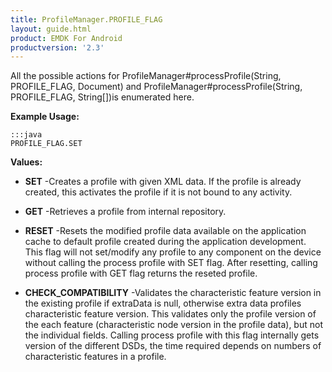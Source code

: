 ```yaml
---
title: ProfileManager.PROFILE_FLAG
layout: guide.html
product: EMDK For Android
productversion: '2.3'
---
```


All the possible actions for  ProfileManager#processProfile(String, PROFILE_FLAG, Document)
 and  ProfileManager#processProfile(String, PROFILE_FLAG, String[])is enumerated here.

 

**Example Usage:**
	
	:::java	
	PROFILE_FLAG.SET


**Values:**

* **SET** -Creates a profile with given XML data. If the profile is already created,
 this activates the profile if it is not bound to any activity.

* **GET** -Retrieves a profile from internal repository.

* **RESET** -Resets the modified profile data available on the application cache to default profile created during the application development.
 This flag will not set/modify any profile to any component on the device without calling the process profile with SET flag.
 After resetting, calling process profile with GET flag returns the reseted profile.

* **CHECK_COMPATIBILITY** -Validates the characteristic feature version in the existing profile if extraData is null, otherwise extra data profiles characteristic feature version.
 This validates only the profile version of the each feature (characteristic node version in the profile data), but not the individual fields.
 Calling process profile with this flag internally gets version of the different DSDs, the time required depends on numbers of characteristic features in a profile.













